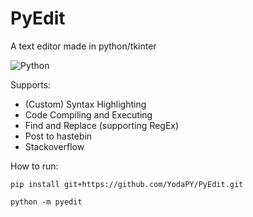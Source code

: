 # PyEdit
A text editor made in python/tkinter

![Python](https://img.shields.io/badge/python-3.7%2B-blue)

Supports:
  - (Custom) Syntax Highlighting
  - Code Compiling and Executing
  - Find and Replace (supporting RegEx)
  - Post to hastebin
  - Stackoverflow
  
How to run:
```
pip install git+https://github.com/YodaPY/PyEdit.git
```
```
python -m pyedit
```
